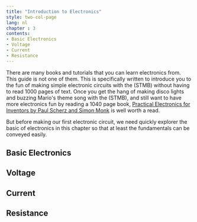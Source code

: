 ```yaml
---
title: "Introduction to Electronics"
style: two-col-page
lang: nl
chapter : 3 
contents:
- Basic Electronics
- Voltage
- Current
- Resistance
---
```


There are many books and tutorials that you can learn electronics from. This guide is not one of them. This is specifically written to introduce you to the fun of making simple electronic circuits with the (STMB) without having to read 1000 pages of text. Once you get the hang of making disco lights and buzzing Mario's theme song with the (STMB), and still want to have more electronics fun by reading a 1040 page book, [Practical Electronics for Inventors by Paul Scherz and Simon Monk](https://www.amazon.com/gp/product/0071771336) is well worth a read.

But before making our first electronic circuit,  we need quickly explorer the basic of electronics in this chapter so that at least the fundamentals can be conveyed easily.

## Basic  Electronics

## Voltage

## Current

## Resistance

